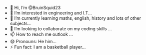 - 👋 Hi, I’m @BruinSquid23
- 👀 I’m interested in engineering and I.T...
- 🌱 I’m currently learning  maths, english, history and lots of other subjects...
- 💞️ I’m looking to collaborate on my coding skills ...
- 📫 How to reach me outlook ...
- 😄 Pronouns: He him...
- ⚡ Fun fact: I am a basketball player...

<!---
BruinSquid23/BruinSquid23 is a ✨ special ✨ repository because its `README.md` (this file) appears on your GitHub profile.
You can click the Preview link to take a look at your changes.
--->
